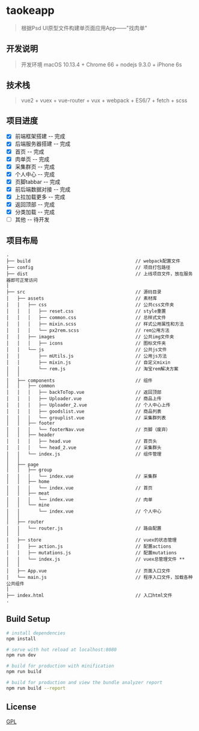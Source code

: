# taokeapp

> 根据Psd UI原型文件构建单页面应用App——"找肉单"   

## 开发说明

>  开发环境 macOS 10.13.4 + Chrome 66 + nodejs 9.3.0 + iPhone 6s  

## 技术栈

>  vue2 + vuex + vue-router + vux + webpack + ES6/7 + fetch + scss   

## 项目进度
- [x] 前端框架搭建 -- 完成
- [x] 后端服务器搭建 -- 完成
- [x] 首页 -- 完成
- [x] 肉单页 -- 完成
- [x] 采集群页 -- 完成
- [x] 个人中心 -- 完成
- [x] 页脚tabbar -- 完成
- [x] 前后端数据对接 -- 完成
- [x] 上拉加载更多 -- 完成
- [x] 返回顶部 -- 完成
- [x] 分类加载 -- 完成
- [ ] 其他 -- 待开发

## 项目布局

```
.  
├── build                                       // webpack配置文件  
├── config                                      // 项目打包路径  
├── dist                                        // 上线项目文件，放在服务器即可正常访问 
│    
├── src                                         // 源码目录  
│   ├── assets                                  // 素材库  
│   │   ├── css                                 // 公共css文件夹  
│   │   │   ├── reset.css                       // style重置  
│   │   │   ├── common.css                      // 总样式文件  
│   │   │   ├── mixin.scss                      // 样式公用属性和方法
│   │   │   └── px2rem.scss                     // rem公用方法  
│   │   ├── images                              // 公共img文件夹  
│   │   │   ├── icons                           // 图标文件夹  
│   │   └── js                                  // 公共js文件  
│   │       ├── mUtils.js                       // 公用js方法
│   │       ├── mixin.js                        // 自定义mixin
│   │       └── rem.js                          // 淘宝rem解决方案
│   │    
│   ├── components                              // 组件  
│   │   ├── common
│   │   │   ├── backToTop.vue                   // 返回顶部
│   │   │   ├── Uploader.vue                    // 商品上传
│   │   │   ├── Uploader_2.vue                  // 个人中心上传
│   │   │   ├── goodslist.vue                   // 商品列表
│   │   │   └── grouplist.vue                   // 采集群列表
│   │   ├── footer
│   │   │   └── footerNav.vue                   // 页脚（废弃）
│   │   ├── header
│   │   │   ├── head.vue                        // 首页头
│   │   │   └── head_2.vue                      // 采集群头
│   │   └── index.js                            // 组件管理
│   │  
│   ├── page
│   │   ├── group
│   │   │   └── index.vue                       // 采集群
│   │   ├── home
│   │   │   └── index.vue                       // 首页
│   │   ├── meat
│   │   │   └── index.vue                       // 肉单
│   │   └── mine
│   │       └── index.vue                       // 个人中心
│   │  
│   ├── router
│   │   └── router.js                           // 路由配置
│   │  
│   ├── store                                   // vuex的状态管理
│   │   ├── action.js                           // 配置actions
│   │   ├── mutations.js                        // 配置mutations
│   │   └── index.js                            // vuex总管理文件 **
│   │  
│   ├── App.vue                                 // 页面入口文件
│   └── main.js                                 // 程序入口文件，加载各种公共组件
│  
├── index.html                                  // 入口html文件
.
```

## Build Setup

``` bash
# install dependencies
npm install

# serve with hot reload at localhost:8080
npm run dev

# build for production with minification
npm run build

# build for production and view the bundle analyzer report
npm run build --report
```

## License

[GPL](https://github.com/bailicangdu/vue2-elm/blob/master/COPYING)